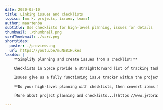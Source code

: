 ```yaml
---
date: 2020-03-10
title: Linking issues and checklists
topics: [work, projects, issues, teams]
author: maartenba
subtitle: Use checklists for high-level planning, issues for details
thumbnail: ./thumbnail.png
cardThumbnail: ./card.png
shortVideo:
  poster: ./preview.png
  url: https://youtu.be/muNu8IHukes
leadin: |
    **Simplify planning and create issues from a checklist!**
    
    Checklists in Space provide a straightforward list of tracking tasks without much detail. They can be used as a high-level planning tool, or as a daily or weekly to-do list with checkboxes to mark them as completed.
    
    Issues give us a fully functioning issue tracker within the project, and let us specify details about who's assigned, add tags, and keep track of their status. Issues also feature attachments and discussions - a much richer approach to tracking bugs, tasks, features, and so on.
    
    **Do your high-level planning with checklists, then convert items to issues.** Completing a checklist item resolves the issue, and resolving an issue completes the checklist item.
    
    [More about project planning and checklists...](https://www.jetbrains.com/help/space/project-planning-checklists.html)
    
---
```

